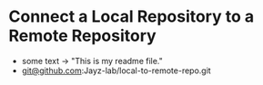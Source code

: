 # Connect a Local Repository to a Remote Repository
- some text -> "This is my readme file."
- git@github.com:Jayz-lab/local-to-remote-repo.git